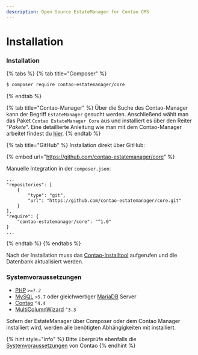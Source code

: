 ```yaml
---
description: Open Source EstateManager for Contao CMS
---
```


# Installation

### Installation

{% tabs %}
{% tab title="Composer" %}
```bash
$ composer require contao-estatemanager/core
```
{% endtab %}

{% tab title="Contao-Manager" %}
Über die Suche des Contao-Manager kann der Begriff `EstateManager` gesucht werden. Anschließend wählt man das Paket `Contao EstateManager Core` aus und installiert es über den Reiter "_Pakete_". Eine detaillierte Anleitung wie man mit dem Contao-Manager arbeitet findest du [hier](https://docs.contao.org/manual/de/installation/erweiterungen-installieren/).
{% endtab %}

{% tab title="GitHub" %}
Installation direkt über GitHub:

{% embed url="https://github.com/contao-estatemanager/core" %}

Manuelle Integration in der `composer.json`:

```text
...
"repositories": [
    {
        "type": "git",
        "url": "https://github.com/contao-estatemanager/core.git"
    }
],
"require": {
    "contao-estatemanager/core": "^1.0"
}
...
```
{% endtab %}
{% endtabs %}

Nach der Installation muss das [Contao-Installtool](https://docs.contao.org/manual/de/installation/contao-installtool/) aufgerufen und die Datenbank aktualisiert werden.

### Systemvoraussetzungen

* [PHP](https://www.php.net/ChangeLog-7.php#PHP_7_1) `>=7.2`
* [MySQL](https://www.mysql.com/de/) `>5.7` oder gleichwertiger [MariaDB](https://mariadb.org/) Server
* [Contao](https://github.com/contao/contao) `^4.4`
* [MultiColumnWizard](https://github.com/menatwork/contao-multicolumnwizard-bundle) `^3.3`

Sofern der EstateManager über Composer oder dem Contao Manager installiert wird, werden alle benötigten Abhängigkeiten mit installiert.

{% hint style="info" %}
Bitte überprüfe ebenfalls die [Systemvoraussetzungen](https://docs.contao.org/manual/de/installation/systemvoraussetzungen/) von Contao
{% endhint %}



